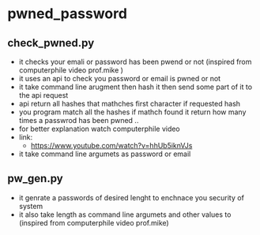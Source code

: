 # pwned_password
 ## check_pwned.py  
 - it checks your emali or password has been pwend or not (inspired from  computerphile video prof.mike )
 - it uses an api to check you password or email is pwned or not 
 - it take command line arugment then hash it then send some part of it to the api request 
 - api return all hashes that mathches first character if requested hash 
 - you program match all the hashes if mathch found it return how many times a passwrod has been pwned ..
 - for better explanation watch computerphile video
 - link:
    - https://www.youtube.com/watch?v=hhUb5iknVJs
 -  it take command line argumets as password or email

  ## pw_gen.py
  - it genrate a passwords of desired lenght to enchnace you security of system 
  - it also take length as command line argumets and other values to (inspired from computerphile video prof.mike)

  
